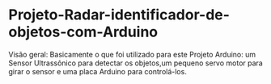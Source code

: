# Projeto-Radar-identificador-de-objetos-com-Arduino
Visão geral:  Basicamente o que foi utilizado para este Projeto Arduino: um Sensor Ultrassônico para detectar os objetos,um pequeno servo motor para girar o sensor e uma placa Arduino para controlá-los.
